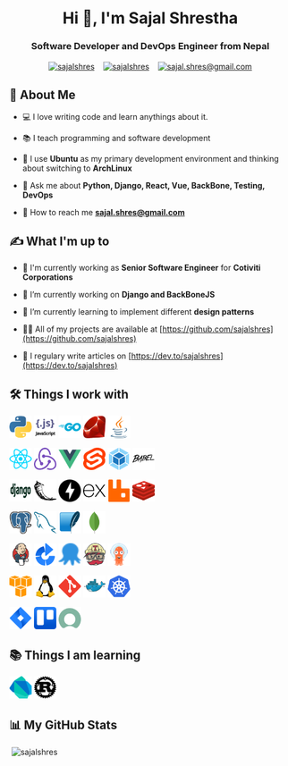 <h1 align="center">Hi 👋, I'm Sajal Shrestha</h1>
<h3 align="center">Software Developer and DevOps Engineer from Nepal</h3>

<p align="center">
<a href="https://dev.to/sajalshres" target="blank"><img align="center" src="https://cdn.jsdelivr.net/npm/simple-icons@3.0.1/icons/dev-dot-to.svg" alt="sajalshres" height="30" width="30" /></a>
&nbsp;&nbsp;
<a href="https://twitter.com/sajalshres" target="blank"><img align="center" src="https://cdn.jsdelivr.net/npm/simple-icons@3.0.1/icons/twitter.svg" alt="sajalshres" height="30" width="30" /></a>
&nbsp;&nbsp;
<a href="https://www.linkedin.com/in/sajal-shrestha-553b10102/" target="blank"><img align="center" src="https://cdn.jsdelivr.net/npm/simple-icons@3.0.1/icons/linkedin.svg" alt="sajal.shres@gmail.com" height="30" width="30" /></a>
</p>

## 📜 About Me

- 💻 I love writing code and learn anythings about it.

- 📚 I teach programming and software development

- 💽 I use **Ubuntu** as my primary development environment and thinking about switching to **ArchLinux**

- 💬 Ask me about **Python, Django, React, Vue, BackBone, Testing, DevOps**

- 📧 How to reach me **sajal.shres@gmail.com**

## ✍ What I'm up to

- 💼 I'm currently working as **Senior Software Engineer** for **Cotiviti Corporations**

- 🔭 I’m currently working on **Django and BackBoneJS**

- 🌱 I’m currently learning to implement different **design patterns**

- 👨‍💻 All of my projects are available at [https://github.com/sajalshres](https://github.com/sajalshres)

- 📝 I regulary write articles on [https://dev.to/sajalshres](https://dev.to/sajalshres)

## 🛠 Things I work with

<p align="left">
<img src="assets/python.svg" alt="python" width="40" height="40"/>
<img src="assets/javascript.svg" alt="javascript" width="40" height="40"/>
<img src="assets/golang.svg" alt="golang" width="40" height="40"/>
<img src="assets/ruby.svg" alt="ruby" width="40" height="40"/>
<img src="assets/java.svg" alt="java" width="40" height="40"/>
</p>

<p align="left">
<img src="assets/reactjs.svg" alt="reactjs" width="40" height="40"/>
<img src="assets/redux.svg" alt="redux" width="40" height="40"/>
<img src="assets/vuejs.svg" alt="vuejs" width="40" height="40"/>
<img src="assets/svelte.svg" alt="svelte" width="40" height="40"/>
<img src="assets/webpack.svg" alt="webpack" width="40" height="40"/>
<img src="assets/babeljs.svg" alt="babeljs" width="40" height="40"/>
</p>

<p align="left">
<img src="assets/django.svg" alt="django" width="40" height="40"/>
<img src="assets/flask.svg" alt="flask" width="40" height="40"/>
<img src="assets/fastapi.svg" alt="fastapi" width="40" height="40"/>
<img src="assets/expressjs.svg" alt="expressjs" width="40" height="40"/>
<img src="assets/rabbitmq.svg" alt="rabbitmq" width="40" height="40"/>
<img src="assets/redis.svg" alt="redis" width="40" height="40"/>
</p>

<p align="left">
<img src="assets/postgresql.svg" alt="postgresql" width="40" height="40"/>
<img src="assets/mysql.svg" alt="mysql" width="40" height="40"/>
<img src="assets/sqlite.svg" alt="sqlite" width="40" height="40"/>
<img src="assets/mongodb.svg" alt="mongodb" width="40" height="40"/>
</p>

<p align="left">
<img src="assets/jenkins.svg" alt="jenkins" width="40" height="40"/>
<img src="assets/bamboo.svg" alt="bamboo" width="40" height="40"/>
<img src="assets/octopusdeploy.svg" alt="octopusdeploy" width="40" height="40"/>
<img src="assets/travisci.svg" alt="travisci" width="40" height="40"/>
<img src="assets/argocd.svg" alt="argocd" width="40" height="40"/>
</p>

<p align="left">
<img src="assets/aws.svg" alt="aws" width="40" height="40"/>
<img src="assets/linux.svg" alt="linux" width="40" height="40"/>
<img src="assets/gitscm.svg" alt="git" width="40" height="40"/>
<img src="assets/docker.svg" alt="docker" width="40" height="40"/>
<img src="assets/kubernetes.svg" alt="kubernetes" width="40" height="40"/>
</p>

<p align="left">
<img src="assets/jira.svg" alt="aws" width="40" height="40"/>
<img src="assets/trello.svg" alt="trello" width="40" height="40"/>
<img src="assets/servicenow.svg" alt="servicenow" width="40" height="40"/>
</p>

## 📚 Things I am learning

<p>
<img src="assets/dartlang.svg" alt="dart" width="40" height="40"/>
<img src="assets/rustlang.svg" alt="rust" width="40" height="40"/>
</p>

## 📊 My GitHub Stats

<p>&nbsp;<img align="center" src="https://github-readme-stats.vercel.app/api?username=sajalshres&show_icons=true&hide_title=true" alt="sajalshres" /></p>
